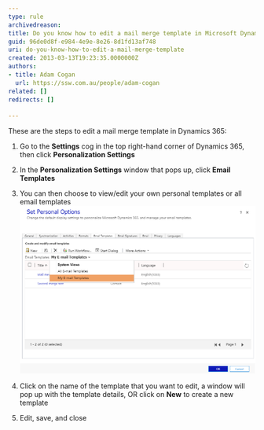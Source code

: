 ```yaml
---
type: rule
archivedreason: 
title: Do you know how to edit a mail merge template in Microsoft Dynamics 365?
guid: 96de0d8f-e984-4e9e-8e26-8d1fd13af748
uri: do-you-know-how-to-edit-a-mail-merge-template
created: 2013-03-13T19:23:35.0000000Z
authors:
- title: Adam Cogan
  url: https://ssw.com.au/people/adam-cogan
related: []
redirects: []

---
```


These are the steps to edit a mail merge template in Dynamics 365:

<!--endintro-->

1. Go to the **Settings** cog in the top right-hand corner of Dynamics 365, then click **Personalization Settings**
2. In the **Personalization Settings** window that pops up, click **Email Templates**
3. You can then choose to view/edit your own personal templates or all email templates
  ![Figure: Selection of which templates you want to view](/rules/do-you-know-how-to-edit-a-mail-merge-template/select-email-template.png)

4.	Click on the name of the template that you want to edit, a window will pop up with the template details, OR click on **New** to create a new template
5.	Edit, save, and close

